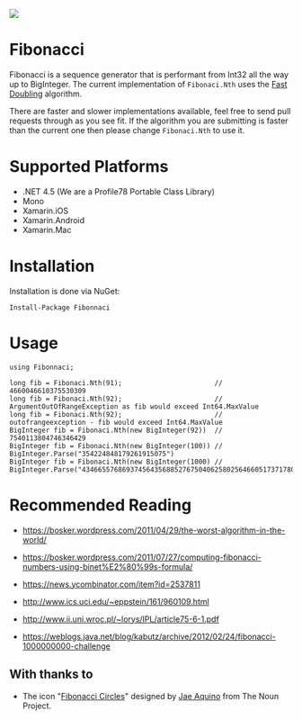 ![](http://i.imgur.com/U1xuDOk.png)
# Fibonacci

Fibonacci is a sequence generator that is performant from Int32 all the way up to BigInteger. The current implementation
of ```Fibonaci.Nth``` uses the [Fast Doubling](http://www.m-hikari.com/imf-password2008/1-4-2008/ulutasIMF1-4-2008.pdf) algorithm.  

There are faster and slower implementations available, feel free to send pull requests through as you see fit. If the
algorithm you are submitting is faster than the current one then please change ```Fibonaci.Nth``` to use it.

# Supported Platforms

* .NET 4.5 (We are a Profile78 Portable Class Library)
* Mono
* Xamarin.iOS
* Xamarin.Android
* Xamarin.Mac

# Installation
Installation is done via NuGet:

	Install-Package Fibonnaci

# Usage

	using Fibonnaci;

    long fib = Fibonaci.Nth(91);                       // 4660046610375530309   
    long fib = Fibonaci.Nth(92);                       // ArgumentOutOfRangeException as fib would exceed Int64.MaxValue 
    long fib = Fibonaci.Nth(92);                       // outofrangeexception - fib would exceed Int64.MaxValue 
    BigInteger fib = Fibonaci.Nth(new BigInteger(92))  // 7540113804746346429
    BigInteger fib = Fibonaci.Nth(new BigInteger(100)) // BigInteger.Parse("354224848179261915075")
    BigInteger fib = Fibonaci.Nth(new BigInteger(1000) // BigInteger.Parse("43466557686937456435688527675040625802564660517371780402481729089536555417949051890403879840079255169295922593080322634775209689623239873322471161642996440906533187938298969649928516003704476137795166849228875"));


# Recommended Reading
* https://bosker.wordpress.com/2011/04/29/the-worst-algorithm-in-the-world/

* https://bosker.wordpress.com/2011/07/27/computing-fibonacci-numbers-using-binet%E2%80%99s-formula/

* https://news.ycombinator.com/item?id=2537811

* http://www.ics.uci.edu/~eppstein/161/960109.html

* http://www.ii.uni.wroc.pl/~lorys/IPL/article75-6-1.pdf

* https://weblogs.java.net/blog/kabutz/archive/2012/02/24/fibonacci-1000000000-challenge

## With thanks to
* The icon "<a href="http://thenounproject.com/term/fibonacci-circles/43316/" target="_blank">Fibonacci Circles</a>" designed by <a href="http://thenounproject.com/jaevernonaquino/" target="_blank">Jae Aquino</a> from The Noun Project.
